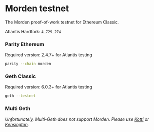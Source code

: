 # Morden testnet

The Morden proof-of-work testnet for Ethereum Classic.

Atlantis Hardfork: `4_729_274`

### Parity Ethereum

Required version: 2.4.7+ for Atlantis testing

```bash
parity --chain morden
```

### Geth Classic

Required version: 6.0.3+ for Atlantis testing

```bash
geth --testnet
```

### Multi Geth

_Unfortunately, Multi-Geth does not support Morden. Please use [Kotti](https://github.com/goerli/testnet#meta-data-kotti-classic) or [Kensington](https://github.com/eth-classic/kensington)._
